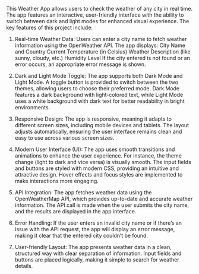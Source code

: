 This Weather App allows users to check the weather of any city in real time. The app features an interactive, user-friendly interface with the ability to switch between dark and light modes for enhanced visual experience. The key features of this project include:

1. Real-time Weather Data:
Users can enter a city name to fetch weather information using the OpenWeather API.
The app displays:
City Name and Country
Current Temperature (in Celsius)
Weather Description (like sunny, cloudy, etc.)
Humidity Level
If the city entered is not found or an error occurs, an appropriate error message is shown.

2. Dark and Light Mode Toggle:
The app supports both Dark Mode and Light Mode.
A toggle button is provided to switch between the two themes, allowing users to choose their preferred mode.
Dark Mode features a dark background with light-colored text, while Light Mode uses a white background with dark text for better readability in bright environments.
3. Responsive Design:
The app is responsive, meaning it adapts to different screen sizes, including mobile devices and tablets.
The layout adjusts automatically, ensuring the user interface remains clean and easy to use across various screen sizes.
4. Modern User Interface (UI):
The app uses smooth transitions and animations to enhance the user experience. For instance, the theme change (light to dark and vice versa) is visually smooth.
The input fields and buttons are styled with modern CSS, providing an intuitive and attractive design.
Hover effects and focus styles are implemented to make interactions more engaging.
5. API Integration:
The app fetches weather data using the OpenWeatherMap API, which provides up-to-date and accurate weather information.
The API call is made when the user submits the city name, and the results are displayed in the app interface.
6. Error Handling:
If the user enters an invalid city name or if there’s an issue with the API request, the app will display an error message, making it clear that the entered city couldn’t be found.
7. User-friendly Layout:
The app presents weather data in a clean, structured way with clear separation of information.
Input fields and buttons are placed logically, making it simple to search for weather details.
